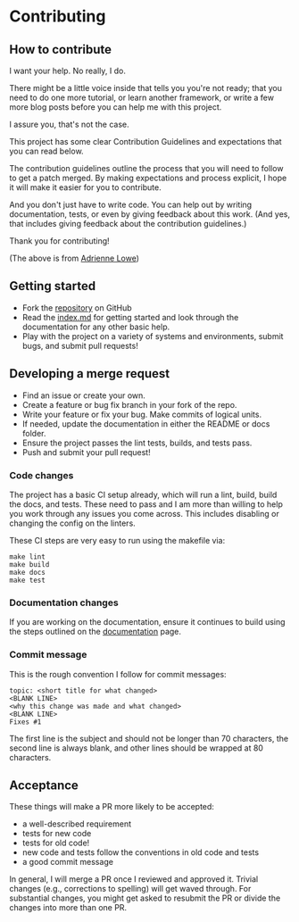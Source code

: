 # Contributing

## How to contribute

I want your help. No really, I do.

There might be a little voice inside that tells you you're not ready; that you
need to do one more tutorial, or learn another framework, or write a few more
blog posts before you can help me with this project.

I assure you, that's not the case.

This project has some clear Contribution Guidelines and expectations that you
can read below.

The contribution guidelines outline the process that you will need to follow to
get a patch merged. By making expectations and process explicit, I hope it will
make it easier for you to contribute.

And you don't just have to write code. You can help out by writing
documentation, tests, or even by giving feedback about this work. (And yes,
that includes giving feedback about the contribution guidelines.)

Thank you for contributing!

(The above is from [Adrienne Lowe](https://github.com/adriennefriend/imposter-syndrome-disclaimer))

## Getting started

* Fork the [repository](https://github.com/powersj/spawn) on GitHub
* Read the [index.md](index.md) for getting started and look through the
  documentation for any other basic help.
* Play with the project on a variety of systems and environments, submit bugs,
  and submit pull requests!

## Developing a merge request

* Find an issue or create your own.
* Create a feature or bug fix branch in your fork of the repo.
* Write your feature or fix your bug. Make commits of logical units.
* If needed, update the documentation in either the README or docs folder.
* Ensure the project passes the lint tests, builds, and tests pass.
* Push and submit your pull request!

### Code changes

The project has a basic CI setup already, which will run a lint, build, build
the docs, and tests. These need to pass and I am more than willing to help you
work through any issues you come across. This includes disabling or changing
the config on the linters.

These CI steps are very easy to run using the makefile via:

```text
make lint
make build
make docs
make test
```

### Documentation changes

If you are working on the documentation, ensure it continues to build using
the steps outlined on the [documentation](documentation.md) page.

### Commit message

This is the rough convention I follow for commit messages:

```text
topic: <short title for what changed>
<BLANK LINE>
<why this change was made and what changed>
<BLANK LINE>
Fixes #1
```

The first line is the subject and should not be longer than 70 characters, the
second line is always blank, and other lines should be wrapped at 80
characters.

## Acceptance

These things will make a PR more likely to be accepted:

* a well-described requirement
* tests for new code
* tests for old code!
* new code and tests follow the conventions in old code and tests
* a good commit message

In general, I will merge a PR once I reviewed and approved it. Trivial changes
(e.g., corrections to spelling) will get waved through. For substantial
changes, you might get asked to resubmit the PR or divide the changes into
more than one PR.
